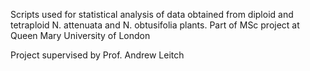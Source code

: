 

Scripts used for statistical analysis of data obtained from diploid and tetraploid N. attenuata and N. obtusifolia plants.
Part of MSc project at Queen Mary University of London

Project supervised by Prof. Andrew Leitch
